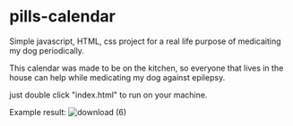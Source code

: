 # pills-calendar

Simple javascript, HTML, css project for a real life purpose of medicaiting my dog periodically. 

This calendar was made to be on the kitchen, so everyone that lives in the house can help while medicating my dog against epilepsy.

just double click "index.html" to run on your machine.

Example result:
![download (6)](https://user-images.githubusercontent.com/53821307/200659230-b9b884c4-53cf-42e5-ab3a-53ed66da6842.png)
